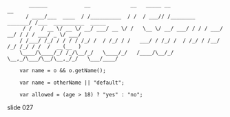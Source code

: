            ______            __             __   _____ __                  __
          / ____/___  ____  / /__________  / /  / ___// /________  _______/ /___  __________  _____
         / /   / __ \/ __ \/ __/ ___/ __ \/ /   \__ \/ __/ ___/ / / / ___/ __/ / / / ___/ _ \/ ___/
        / /___/ /_/ / / / / /_/ /  / /_/ / /   ___/ / /_/ /  / /_/ / /__/ /_/ /_/ / /  /  __(__  )
        \____/\____/_/ /_/\__/_/   \____/_/   /____/\__/_/   \__,_/\___/\__/\__,_/_/   \___/____/

        var name = o && o.getName();

        var name = otherName || "default";

        var allowed = (age > 18) ? "yes" : "no";
















































































slide 027
